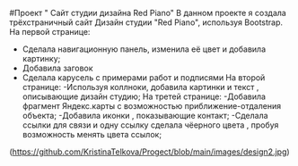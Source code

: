 #Проект " Сайт студии дизайна Red Piano"
В данном проекте я создала трёхстраничный сайт Дизайн студии "Red Piano", используя Bootstrap.
На первой странице:
- Сделала навигационную панель, изменила её цвет и добавила картинку;
- Добавила заговок
- Сделала карусель с примерами работ и подписями
На второй странице:
-Используя коллноки, добавила картинки и текст , описывающие дизайн студию;
На третей странице:
-Добавила фрагмент Яндекс.карты с возможностью приближение-отдаления объекта;
-Добавила иконки , показывающие контакт;
-Сделала ссылки для связи и одну ссылку сделала чёерного цвета , пробуя возможность менять цвета ссылок;

(https://github.com/KristinaTelkova/Progect/blob/main/images/design2.jpg)
